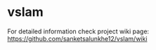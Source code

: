 # vslam

For detailed information check project wiki page: <https://github.com/sanketsalunkhe12/vslam/wiki>
